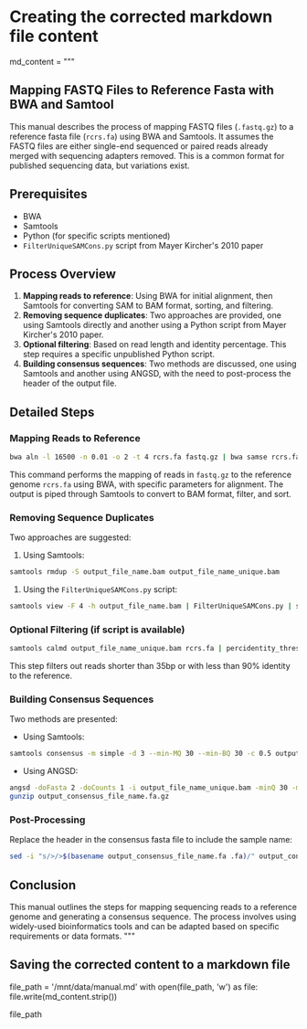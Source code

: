 # Creating the corrected markdown file content

md_content = """

## Mapping FASTQ Files to Reference Fasta with BWA and Samtool

This manual describes the process of mapping FASTQ files (`.fastq.gz`) to a reference fasta file (`rcrs.fa`) using BWA and Samtools. It assumes the FASTQ files are either single-end sequenced or paired reads already merged with sequencing adapters removed. This is a common format for published sequencing data, but variations exist.

## Prerequisites

- BWA
- Samtools
- Python (for specific scripts mentioned)
- `FilterUniqueSAMCons.py` script from Mayer Kircher's 2010 paper

## Process Overview

1. **Mapping reads to reference**: Using BWA for initial alignment, then Samtools for converting SAM to BAM format, sorting, and filtering.
2. **Removing sequence duplicates**: Two approaches are provided, one using Samtools directly and another using a Python script from Mayer Kircher's 2010 paper.
3. **Optional filtering**: Based on read length and identity percentage. This step requires a specific unpublished Python script.
4. **Building consensus sequences**: Two methods are discussed, one using Samtools and another using ANGSD, with the need to post-process the header of the output file.

## Detailed Steps

### Mapping Reads to Reference

```bash
bwa aln -l 16500 -n 0.01 -o 2 -t 4 rcrs.fa fastq.gz | bwa samse rcrs.fa - fastq.gz| samtools view -h -Su -F 4 - | samtools sort -T temp_file name -o output_file_name.bam
```

This command performs the mapping of reads in `fastq.gz` to the reference genome `rcrs.fa` using BWA, with specific parameters for alignment. The output is piped through Samtools to convert to BAM format, filter, and sort.

### Removing Sequence Duplicates

Two approaches are suggested:

1. Using Samtools:

```bash
samtools rmdup -S output_file_name.bam output_file_name_unique.bam
```

1. Using the `FilterUniqueSAMCons.py` script:

```bash
samtools view -F 4 -h output_file_name.bam | FilterUniqueSAMCons.py | samtools view -h -Su - > output_file_name_unique.bam
```

### Optional Filtering (if script is available)

```bash
samtools calmd output_file_name_unique.bam rcrs.fa | percidentity_threshold.py 0.9 35 short.txt | samtools view -bS - > output_file_name_unique_90prc.bam
```

This step filters out reads shorter than 35bp or with less than 90% identity to the reference. 

### Building Consensus Sequences

Two methods are presented:

- Using Samtools:

```bash
samtools consensus -m simple -d 3 --min-MQ 30 --min-BQ 30 -c 0.5 output_file_name_unique.bam -o output_consensus_file_name.fa
```

- Using ANGSD:

```bash
angsd -doFasta 2 -doCounts 1 -i output_file_name_unique.bam -minQ 30 -minMapQ 30 -setMinDepth 3 -out output_consensus_file_name
gunzip output_consensus_file_name.fa.gz
```

### Post-Processing

Replace the header in the consensus fasta file to include the sample name:

```bash
sed -i "s/>/>$(basename output_consensus_file_name.fa .fa)/" output_consensus_file_name.fa
```

## Conclusion

This manual outlines the steps for mapping sequencing reads to a reference genome and generating a consensus sequence. The process involves using widely-used bioinformatics tools and can be adapted based on specific requirements or data formats.
"""

## Saving the corrected content to a markdown file

file_path = '/mnt/data/manual.md'
with open(file_path, 'w') as file:
    file.write(md_content.strip())

file_path
